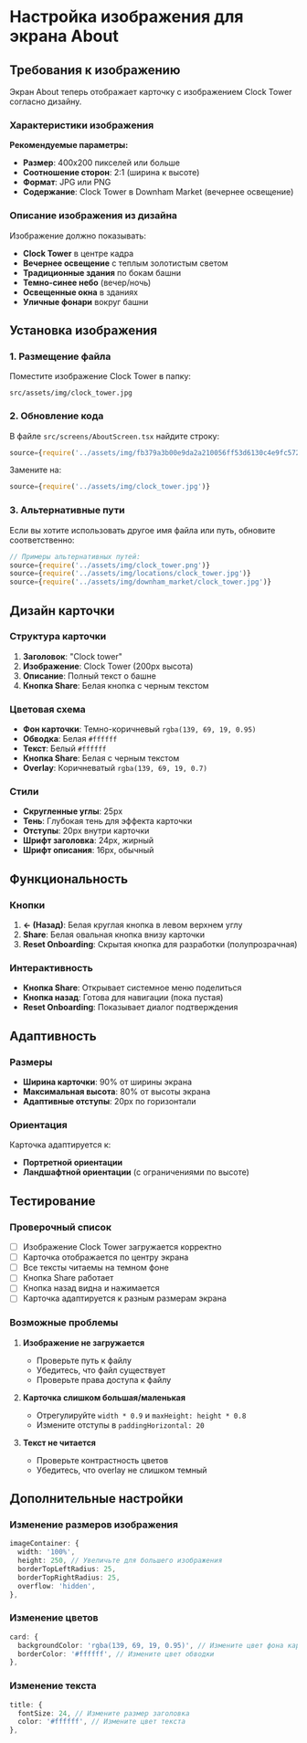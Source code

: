 # Настройка изображения для экрана About

## Требования к изображению

Экран About теперь отображает карточку с изображением Clock Tower согласно дизайну. 

### Характеристики изображения

**Рекомендуемые параметры:**
- **Размер**: 400x200 пикселей или больше
- **Соотношение сторон**: 2:1 (ширина к высоте)
- **Формат**: JPG или PNG
- **Содержание**: Clock Tower в Downham Market (вечернее освещение)

### Описание изображения из дизайна

Изображение должно показывать:
- **Clock Tower** в центре кадра
- **Вечернее освещение** с теплым золотистым светом
- **Традиционные здания** по бокам башни
- **Темно-синее небо** (вечер/ночь)
- **Освещенные окна** в зданиях
- **Уличные фонари** вокруг башни

## Установка изображения

### 1. Размещение файла

Поместите изображение Clock Tower в папку:
```
src/assets/img/clock_tower.jpg
```

### 2. Обновление кода

В файле `src/screens/AboutScreen.tsx` найдите строку:
```typescript
source={require('../assets/img/fb379a3b00e9da2a210056ff53d6130c4e9fc572.png')} // Временный плейсхолдер
```

Замените на:
```typescript
source={require('../assets/img/clock_tower.jpg')}
```

### 3. Альтернативные пути

Если вы хотите использовать другое имя файла или путь, обновите соответственно:

```typescript
// Примеры альтернативных путей:
source={require('../assets/img/clock_tower.png')}
source={require('../assets/img/locations/clock_tower.jpg')}
source={require('../assets/img/downham_market/clock_tower.jpg')}
```

## Дизайн карточки

### Структура карточки

1. **Заголовок**: "Clock tower"
2. **Изображение**: Clock Tower (200px высота)
3. **Описание**: Полный текст о башне
4. **Кнопка Share**: Белая кнопка с черным текстом

### Цветовая схема

- **Фон карточки**: Темно-коричневый `rgba(139, 69, 19, 0.95)`
- **Обводка**: Белая `#ffffff`
- **Текст**: Белый `#ffffff`
- **Кнопка Share**: Белая с черным текстом
- **Overlay**: Коричневатый `rgba(139, 69, 19, 0.7)`

### Стили

- **Скругленные углы**: 25px
- **Тень**: Глубокая тень для эффекта карточки
- **Отступы**: 20px внутри карточки
- **Шрифт заголовка**: 24px, жирный
- **Шрифт описания**: 16px, обычный

## Функциональность

### Кнопки

1. **← (Назад)**: Белая круглая кнопка в левом верхнем углу
2. **Share**: Белая овальная кнопка внизу карточки
3. **Reset Onboarding**: Скрытая кнопка для разработки (полупрозрачная)

### Интерактивность

- **Кнопка Share**: Открывает системное меню поделиться
- **Кнопка назад**: Готова для навигации (пока пустая)
- **Reset Onboarding**: Показывает диалог подтверждения

## Адаптивность

### Размеры

- **Ширина карточки**: 90% от ширины экрана
- **Максимальная высота**: 80% от высоты экрана
- **Адаптивные отступы**: 20px по горизонтали

### Ориентация

Карточка адаптируется к:
- **Портретной ориентации**
- **Ландшафтной ориентации** (с ограничениями по высоте)

## Тестирование

### Проверочный список

- [ ] Изображение Clock Tower загружается корректно
- [ ] Карточка отображается по центру экрана
- [ ] Все тексты читаемы на темном фоне
- [ ] Кнопка Share работает
- [ ] Кнопка назад видна и нажимается
- [ ] Карточка адаптируется к разным размерам экрана

### Возможные проблемы

1. **Изображение не загружается**
   - Проверьте путь к файлу
   - Убедитесь, что файл существует
   - Проверьте права доступа к файлу

2. **Карточка слишком большая/маленькая**
   - Отрегулируйте `width * 0.9` и `maxHeight: height * 0.8`
   - Измените отступы в `paddingHorizontal: 20`

3. **Текст не читается**
   - Проверьте контрастность цветов
   - Убедитесь, что overlay не слишком темный

## Дополнительные настройки

### Изменение размеров изображения

```typescript
imageContainer: {
  width: '100%',
  height: 250, // Увеличьте для большего изображения
  borderTopLeftRadius: 25,
  borderTopRightRadius: 25,
  overflow: 'hidden',
},
```

### Изменение цветов

```typescript
card: {
  backgroundColor: 'rgba(139, 69, 19, 0.95)', // Измените цвет фона карточки
  borderColor: '#ffffff', // Измените цвет обводки
},
```

### Изменение текста

```typescript
title: {
  fontSize: 24, // Измените размер заголовка
  color: '#ffffff', // Измените цвет текста
},
```

